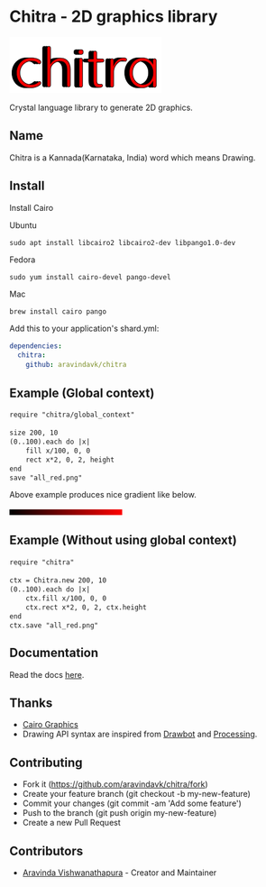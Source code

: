 # Chitra - 2D graphics library

![Chitra](docs/content/static/logo.png)

Crystal language library to generate 2D graphics.

## Name

Chitra is a Kannada(Karnataka, India) word which means Drawing.

## Install

Install Cairo

Ubuntu

```console
sudo apt install libcairo2 libcairo2-dev libpango1.0-dev
```

Fedora

```console
sudo yum install cairo-devel pango-devel
```

Mac

```console
brew install cairo pango
```

Add this to your application's shard.yml:

```yaml
dependencies:
  chitra:
    github: aravindavk/chitra
```

## Example (Global context)

```crystal
require "chitra/global_context"

size 200, 10
(0..100).each do |x|
    fill x/100, 0, 0
    rect x*2, 0, 2, height
end
save "all_red.png"
```

Above example produces nice gradient like below.

![All Red](docs/content/images/all_red.png)

## Example (Without using global context)

```crystal
require "chitra"

ctx = Chitra.new 200, 10
(0..100).each do |x|
    ctx.fill x/100, 0, 0
    ctx.rect x*2, 0, 2, ctx.height
end
ctx.save "all_red.png"
```

## Documentation

Read the docs [here](docs/).

## Thanks

- [Cairo Graphics](https://www.cairographics.org/)
- Drawing API syntax are inspired from [Drawbot](https://drawbot.com/) and [Processing](https://processing.org/).

## Contributing

- Fork it (https://github.com/aravindavk/chitra/fork)
- Create your feature branch (git checkout -b my-new-feature)
- Commit your changes (git commit -am 'Add some feature')
- Push to the branch (git push origin my-new-feature)
- Create a new Pull Request

## Contributors

- [Aravinda Vishwanathapura](https://github.com/aravindavk) - Creator and Maintainer
